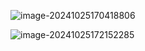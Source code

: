 

![image-20241025170418806](https://lypicbed.oss-cn-beijing.aliyuncs.com/Markdown/202410251704923.png)

![image-20241025172152285](https://lypicbed.oss-cn-beijing.aliyuncs.com/Markdown/202410251721421.png)

  